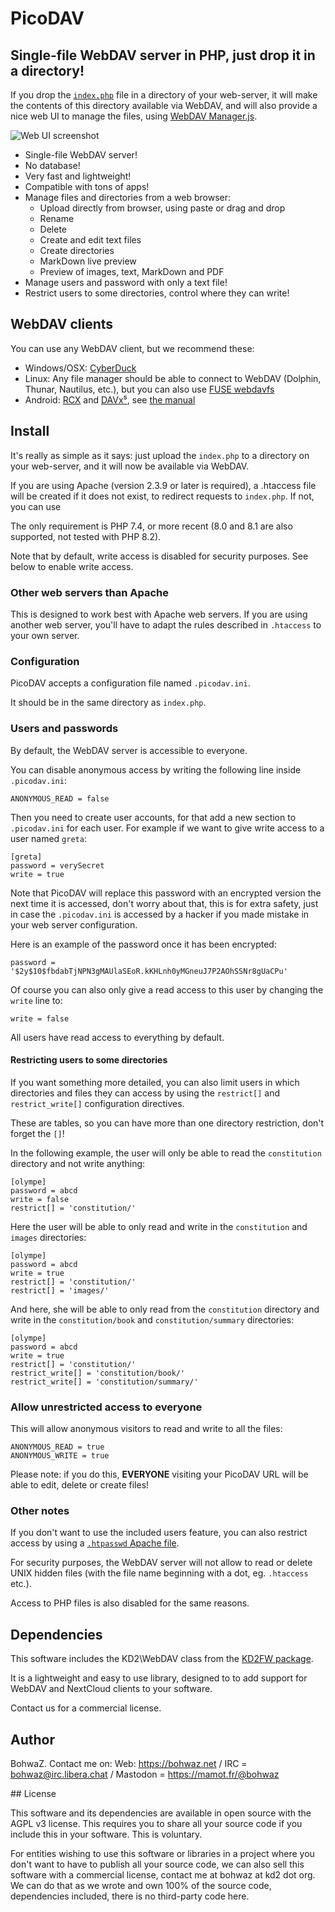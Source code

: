# PicoDAV

## Single-file WebDAV server in PHP, just drop it in a directory!

If you drop the [`index.php`](./index.php) file in a directory of your web-server, it will make the contents of this directory available via WebDAV, and will also provide a nice web UI to manage the files, using [WebDAV Manager.js](https://github.com/kd2org/webdav-manager.js).

![Web UI screenshot](https://raw.githubusercontent.com/kd2org/webdav-manager.js/main/scr_desktop.png)

* Single-file WebDAV server!
* No database!
* Very fast and lightweight!
* Compatible with tons of apps!
* Manage files and directories from a web browser:
	* Upload directly from browser, using paste or drag and drop
	* Rename
	* Delete
	* Create and edit text files
	* Create directories
	* MarkDown live preview
	* Preview of images, text, MarkDown and PDF
* Manage users and password with only a text file!
* Restrict users to some directories, control where they can write!

## WebDAV clients

You can use any WebDAV client, but we recommend these:

* Windows/OSX: [CyberDuck](https://cyberduck.io/download/)
* Linux: Any file manager should be able to connect to WebDAV (Dolphin, Thunar, Nautilus, etc.), but you can also use [FUSE webdavfs](https://github.com/miquels/webdavfs)
* Android: [RCX](https://f-droid.org/en/packages/io.github.x0b.rcx/) and [DAVx⁵](https://www.davx5.com/), see [the manual](https://manual.davx5.com/webdav_mounts.html)

## Install

It's really as simple as it says: just upload the `index.php` to a directory on your web-server, and it will now be available via WebDAV.

If you are using Apache (version 2.3.9 or later is required), a .htaccess file will be created if it does not exist, to redirect requests to `index.php`. If not, you can use 

The only requirement is PHP 7.4, or more recent (8.0 and 8.1 are also supported, not tested with PHP 8.2).

Note that by default, write access is disabled for security purposes. See below to enable write access.

### Other web servers than Apache

This is designed to work best with Apache web servers. If you are using another web server, you'll have to adapt the rules described in `.htaccess` to your own server.

### Configuration

PicoDAV accepts a configuration file named `.picodav.ini`.

It should be in the same directory as `index.php`.

### Users and passwords

By default, the WebDAV server is accessible to everyone.

You can disable anonymous access by writing the following line inside `.picodav.ini`:

```
ANONYMOUS_READ = false
```

Then you need to create user accounts, for that add a new section to `.picodav.ini` for each user. For example if we want to give write access to a user named `greta`:

```
[greta]
password = verySecret
write = true
```

Note that PicoDAV will replace this password with an encrypted version the next time it is accessed, don't worry about that, this is for extra safety, just in case the `.picodav.ini` is accessed by a hacker if you made mistake in your web server configuration.

Here is an example of the password once it has been encrypted:

```
password = '$2y$10$fbdabTjNPN3gMAUlaSEoR.kKHLnh0yMGneuJ7P2AOhSSNr8gUaCPu'
```

Of course you can also only give a read access to this user by changing the `write` line to:

```
write = false
```

All users have read access to everything by default.

#### Restricting users to some directories

If you want something more detailed, you can also limit users in which directories and files they can access by using the `restrict[]` and `restrict_write[]` configuration directives.

These are tables, so you can have more than one directory restriction, don't forget the `[]`!

In the following example, the user will only be able to read the `constitution` directory and not write anything:

```
[olympe]
password = abcd
write = false
restrict[] = 'constitution/'
```

Here the user will be able to only read and write in the `constitution` and `images` directories:

```
[olympe]
password = abcd
write = true
restrict[] = 'constitution/'
restrict[] = 'images/'
```

And here, she will be able to only read from the `constitution` directory and write in the `constitution/book` and `constitution/summary` directories:

```
[olympe]
password = abcd
write = true
restrict[] = 'constitution/'
restrict_write[] = 'constitution/book/'
restrict_write[] = 'constitution/summary/'
```

### Allow unrestricted access to everyone

This will allow anonymous visitors to read and write to all the files:

```
ANONYMOUS_READ = true
ANONYMOUS_WRITE = true
```

Please note: if you do this, **EVERYONE** visiting your PicoDAV URL will be able to edit, delete or create files!

### Other notes

If you don't want to use the included users feature, you can also restrict access by using a [`.htpasswd` Apache file](https://www.cyberciti.biz/faq/create-update-user-authentication-files/).

For security purposes, the WebDAV server will not allow to read or delete UNIX hidden files (with the file name beginning with a dot, eg. `.htaccess` etc.).

Access to PHP files is also disabled for the same reasons.

## Dependencies

This software includes the KD2\WebDAV class from the [KD2FW package](https://fossil.kd2.org/kd2fw/).

It is a lightweight and easy to use library, designed to to add support for WebDAV and NextCloud clients to your software.

Contact us for a commercial license.

## Author

BohwaZ. Contact me on: Web: https://bohwaz.net / IRC = bohwaz@irc.libera.chat / Mastodon = https://mamot.fr/@bohwaz

## License

This software and its dependencies are available in open source with the AGPL v3 license. This requires you to share all your source code if you include this in your software. This is voluntary.

For entities wishing to use this software or libraries in a project where you don't want to have to publish all your source code, we can also sell this software with a commercial license, contact me at bohwaz at kd2 dot org. We can do that as we wrote and own 100% of the source code, dependencies included, there is no third-party code here.
